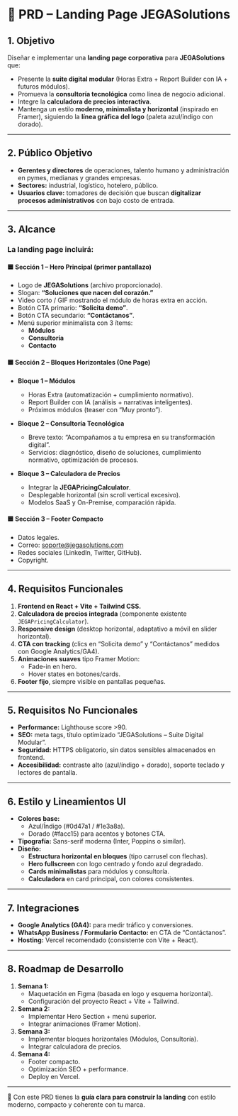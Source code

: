 
# 📑 PRD – Landing Page JEGASolutions

## 1. Objetivo
Diseñar e implementar una **landing page corporativa** para **JEGASolutions** que:
- Presente la **suite digital modular** (Horas Extra + Report Builder con IA + futuros módulos).
- Promueva la **consultoría tecnológica** como línea de negocio adicional.
- Integre la **calculadora de precios interactiva**.
- Mantenga un estilo **moderno, minimalista y horizontal** (inspirado en Framer), siguiendo la **línea gráfica del logo** (paleta azul/índigo con dorado).

---

## 2. Público Objetivo
- **Gerentes y directores** de operaciones, talento humano y administración en pymes, medianas y grandes empresas.  
- **Sectores:** industrial, logístico, hotelero, público.  
- **Usuarios clave:** tomadores de decisión que buscan **digitalizar procesos administrativos** con bajo costo de entrada.

---

## 3. Alcance
### La landing page incluirá:

#### 🟦 **Sección 1 – Hero Principal (primer pantallazo)**
- Logo de **JEGASolutions** (archivo proporcionado).  
- Slogan: **“Soluciones que nacen del corazón.”**  
- Video corto / GIF mostrando el módulo de horas extra en acción.  
- Botón CTA primario: **“Solicita demo”**.  
- Botón CTA secundario: **“Contáctanos”**.  
- Menú superior minimalista con 3 ítems:  
  - **Módulos**  
  - **Consultoría**  
  - **Contacto**

#### 🟦 **Sección 2 – Bloques Horizontales (One Page)**
- **Bloque 1 – Módulos**  
  - Horas Extra (automatización + cumplimiento normativo).  
  - Report Builder con IA (análisis + narrativas inteligentes).  
  - Próximos módulos (teaser con “Muy pronto”).  

- **Bloque 2 – Consultoría Tecnológica**  
  - Breve texto: “Acompañamos a tu empresa en su transformación digital”.  
  - Servicios: diagnóstico, diseño de soluciones, cumplimiento normativo, optimización de procesos.  

- **Bloque 3 – Calculadora de Precios**  
  - Integrar la **JEGAPricingCalculator**.  
  - Desplegable horizontal (sin scroll vertical excesivo).  
  - Modelos SaaS y On-Premise, comparación rápida.  

#### 🟦 **Sección 3 – Footer Compacto**
- Datos legales.  
- Correo: soporte@jegasolutions.com  
- Redes sociales (LinkedIn, Twitter, GitHub).  
- Copyright.  

---

## 4. Requisitos Funcionales
1. **Frontend en React + Vite + Tailwind CSS.**  
2. **Calculadora de precios integrada** (componente existente `JEGAPricingCalculator`).  
3. **Responsive design** (desktop horizontal, adaptativo a móvil en slider horizontal).  
4. **CTA con tracking** (clics en “Solicita demo” y “Contáctanos” medidos con Google Analytics/GA4).  
5. **Animaciones suaves** tipo Framer Motion:  
   - Fade-in en hero.  
   - Hover states en botones/cards.  
6. **Footer fijo**, siempre visible en pantallas pequeñas.  

---

## 5. Requisitos No Funcionales
- **Performance:** Lighthouse score >90.  
- **SEO:** meta tags, título optimizado “JEGASolutions – Suite Digital Modular”.  
- **Seguridad:** HTTPS obligatorio, sin datos sensibles almacenados en frontend.  
- **Accesibilidad:** contraste alto (azul/índigo + dorado), soporte teclado y lectores de pantalla.  

---

## 6. Estilo y Lineamientos UI
- **Colores base:**  
  - Azul/Índigo (#0d47a1 / #1e3a8a).  
  - Dorado (#facc15) para acentos y botones CTA.  
- **Tipografía:** Sans-serif moderna (Inter, Poppins o similar).  
- **Diseño:**  
  - **Estructura horizontal en bloques** (tipo carrusel con flechas).  
  - **Hero fullscreen** con logo centrado y fondo azul degradado.  
  - **Cards minimalistas** para módulos y consultoría.  
  - **Calculadora** en card principal, con colores consistentes.  

---

## 7. Integraciones
- **Google Analytics (GA4):** para medir tráfico y conversiones.  
- **WhatsApp Business / Formulario Contacto:** en CTA de “Contáctanos”.  
- **Hosting:** Vercel recomendado (consistente con Vite + React).  

---

## 8. Roadmap de Desarrollo
1. **Semana 1:**  
   - Maquetación en Figma (basada en logo y esquema horizontal).  
   - Configuración del proyecto React + Vite + Tailwind.  
2. **Semana 2:**  
   - Implementar Hero Section + menú superior.  
   - Integrar animaciones (Framer Motion).  
3. **Semana 3:**  
   - Implementar bloques horizontales (Módulos, Consultoría).  
   - Integrar calculadora de precios.  
4. **Semana 4:**  
   - Footer compacto.  
   - Optimización SEO + performance.  
   - Deploy en Vercel.  

---

📌 Con este PRD tienes la **guía clara para construir la landing** con estilo moderno, compacto y coherente con tu marca.
